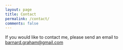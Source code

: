 ```yaml
---
layout: page
title: Contact
permalink: /contact/
comments: false
---
```


If you would like to contact me, please send an email to barnard.graham@gmail.com